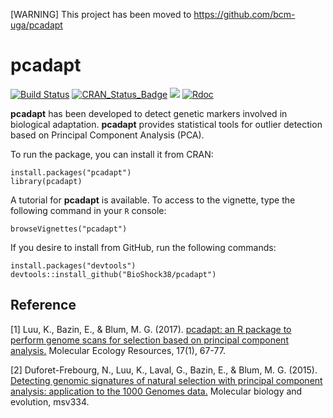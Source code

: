 [WARNING] This project has been moved to https://github.com/bcm-uga/pcadapt

# pcadapt
[![Build Status](https://travis-ci.org/BioShock38/pcadapt.svg?branch=master)](https://travis-ci.org/BioShock38/pcadapt)
[![CRAN_Status_Badge](http://www.r-pkg.org/badges/version/pcadapt)](https://cran.r-project.org/package=pcadapt)
[![](http://cranlogs.r-pkg.org/badges/grand-total/pcadapt)](https://cran.r-project.org/package=pcadapt)
[![Rdoc](http://www.rdocumentation.org/badges/version/pcadapt)](http://www.rdocumentation.org/packages/pcadapt)

**pcadapt** has been developed to detect genetic markers involved in biological adaptation. **pcadapt** provides statistical tools for outlier detection based on Principal Component Analysis (PCA).

To run the package, you can install it from CRAN:

```
install.packages("pcadapt")
library(pcadapt)
```

A tutorial for **pcadapt** is available. To access to the vignette, type the following command in your `R` console:

```
browseVignettes("pcadapt")
```

If you desire to install from GitHub, run the following commands:

```
install.packages("devtools")
devtools::install_github("BioShock38/pcadapt")
```


## Reference

[1] Luu, K., Bazin, E., & Blum, M. G. (2017). [pcadapt: an R package to perform genome scans for selection based on principal component analysis.](http://onlinelibrary.wiley.com/doi/10.1111/1755-0998.12592/full) Molecular Ecology Resources, 17(1), 67-77.

[2] Duforet-Frebourg, N., Luu, K., Laval, G., Bazin, E., & Blum, M. G. (2015). [Detecting genomic signatures of natural selection with principal component analysis: application to the 1000 Genomes data.](http://mbe.oxfordjournals.org/content/33/4/1082) Molecular biology and evolution, msv334.


